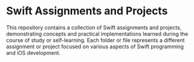 # Swift Assignments and Projects

This repository contains a collection of Swift assignments and projects, demonstrating concepts and practical implementations learned during the course of study or self-learning. Each folder or file represents a different assignment or project focused on various aspects of Swift programming and iOS development.

